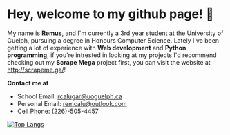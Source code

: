 # Hey, welcome to my github page! 👋

My name is **Remus**, and I'm currently a 3rd year student at the University of Guelph, pursuing a degree in Honours Computer Science. Lately I've been getting a lot of experience with **Web development** and **Python programming**, if you're intrested in looking at my projects I'd recommend checking out my **Scrape Mega** project first, you can visit the website at http://scrapeme.ga/!

**Contact me at**
* School Email:   rcalugar@uoguelph.ca
* Personal Email: remcalu@outlook.com
* Cell Phone:     (226)-505-4457

[![Top Langs](https://github-readme-stats.vercel.app/api/top-langs/?username=remcalu&layout=compact&langs_count=6)](https://github.com/anuraghazra/github-readme-stats)
